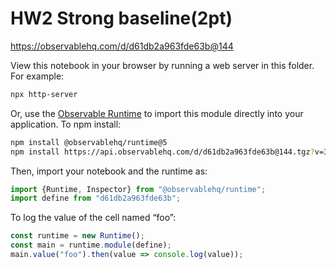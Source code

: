 # HW2 Strong baseline(2pt)

https://observablehq.com/d/d61db2a963fde63b@144

View this notebook in your browser by running a web server in this folder. For
example:

~~~sh
npx http-server
~~~

Or, use the [Observable Runtime](https://github.com/observablehq/runtime) to
import this module directly into your application. To npm install:

~~~sh
npm install @observablehq/runtime@5
npm install https://api.observablehq.com/d/d61db2a963fde63b@144.tgz?v=3
~~~

Then, import your notebook and the runtime as:

~~~js
import {Runtime, Inspector} from "@observablehq/runtime";
import define from "d61db2a963fde63b";
~~~

To log the value of the cell named “foo”:

~~~js
const runtime = new Runtime();
const main = runtime.module(define);
main.value("foo").then(value => console.log(value));
~~~

